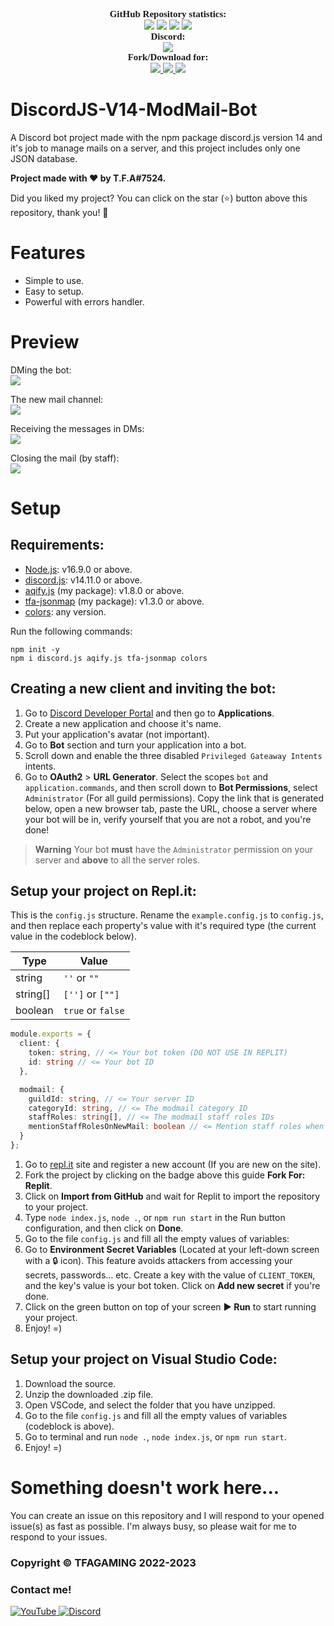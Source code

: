 <p align="center">
    <a style="font-size:15px;font-family:verdana"><b>GitHub Repository statistics:</b></a><br>
    <img src="https://img.shields.io/github/forks/TFAGaming/DiscordJS-V14-ModMail-Bot?label=Forks&color=lime&logo=githubactions&logoColor=lime">
    <img src="https://img.shields.io/github/stars/TFAGaming/DiscordJS-V14-ModMail-Bot?label=Stars&color=yellow&logo=reverbnation&logoColor=yellow">
    <img src="https://img.shields.io/github/license/TFAGaming/DiscordJS-V14-ModMail-Bot?label=License&color=808080&logo=gitbook&logoColor=808080">
    <img src="https://img.shields.io/github/issues/TFAGaming/DiscordJS-V14-ModMail-Bot?label=Issues&color=red&logo=ifixit&logoColor=red">
    <br>
    <a style="font-size:15px;font-family:verdana"><b>Discord:</b></a><br>
    <a href="https://discord.gg/bGNRZcnwWy">
        <img src="https://img.shields.io/discord/918611797194465280.svg?label=Discord%20server&logo=discord&color=5865F2"><br>
    </a>
    <a style="font-size:15px;font-family:verdana"><b>Fork/Download for:</b></a><br>
    <a href="https://replit.com/github/TFAGaming/DiscordJS-V14-ModMail-Bot">
        <img src="https://img.shields.io/badge/Repl.it-100000?label=Fork%20on&style=flat&logo=replit&color=808080&logoColor=white">
    </a>
    <a href="https://github.com/TFAGaming/DiscordJS-V14-ModMail-Bot/fork">
        <img src="https://img.shields.io/badge/GitHub-100000?label=Fork%20on&style=flat&logo=github&color=808080">
    </a>
    <a href="https://github.com/TFAGaming/DiscordJS-V14-ModMail-Bot/archive/refs/heads/main.zip">
        <img src="https://img.shields.io/badge/.zip-100000?label=Download%20source&logo=files&color=blue">
    </a>
</p>

# DiscordJS-V14-ModMail-Bot
A Discord bot project made with the npm package discord.js version 14 and it's job to manage mails on a server, and this project includes only one JSON database.

**Project made with ❤ by T.F.A#7524.**

Did you liked my project? You can click on the star (⭐️) button above this repository, thank you! 🙏

# Features
- Simple to use.
- Easy to setup.
- Powerful with errors handler.

# Preview

DMing the bot:<br>
<img src="https://media.discordapp.net/attachments/1111644651036876822/1121556887905779836/2023-06-22_22_41_31-TypeScript_Bot_-_Discord.png">

The new mail channel:<br>
<img src="https://media.discordapp.net/attachments/1111644651036876822/1121556888853692528/2023-06-22_22_44_26-849413565487382578___The_unverified_bots_gang_-_Discord.png?width=742&height=676">

Receiving the messages in DMs:<br>
<img src="https://media.discordapp.net/attachments/1111644651036876822/1121556888157442090/2023-06-22_22_44_08-TypeScript_Bot_-_Discord.png">

Closing the mail (by staff):<br>
<img src="https://media.discordapp.net/attachments/1111644651036876822/1121557698824130570/2023-06-22_22_49_26-TypeScript_Bot_-_Discord.png">

# Setup
## Requirements:
- [Node.js](https://nodejs.org/en/): v16.9.0 or above.
- [discord.js](https://www.npmjs.com/package/discord.js): v14.11.0 or above.
- [aqify.js](https://www.npmjs.com/package/aqify.js) (my package): v1.8.0 or above.
- [tfa-jsonmap](https://www.npmjs.com/package/tfa-jsonmap) (my package): v1.3.0 or above.
- [colors](https://www.npmjs.com/package/ms): any version.

Run the following commands:

```
npm init -y
npm i discord.js aqify.js tfa-jsonmap colors
```

## Creating a new client and inviting the bot:
1. Go to [Discord Developer Portal](https://discord.com/developers) and then go to **Applications**.
2. Create a new application and choose it's name.
3. Put your application's avatar (not important).
4. Go to **Bot** section and turn your application into a bot.
5. Scroll down and enable the three disabled `Privileged Gateaway Intents` intents.
6. Go to **OAuth2** > **URL Generator**. Select the scopes `bot` and `application.commands`, and then scroll down to **Bot Permissions**, select `Administrator` (For all guild permissions). Copy the link that is generated below, open a new browser tab, paste the URL, choose a server where your bot will be in, verify yourself that you are not a robot, and you're done!

> **Warning**
> Your bot **must** have the `Administrator` permission on your server and **above** to all the server roles.

## Setup your project on Repl.it:
This is the `config.js` structure. Rename the `example.config.js` to `config.js`, and then replace each property's value with it's required type (the current value in the codeblock below).

| Type | Value |
| ---- | ----- |
| string | `''` or `""` |
| string[] | `['']` or `[""]` | 
| boolean | `true` or `false` |

```ts
module.exports = {
  client: {
    token: string, // <= Your bot token (DO NOT USE IN REPLIT)
    id: string // <= Your bot ID
  },

  modmail: {
    guildId: string, // <= Your server ID
    categoryId: string, // <= The modmail category ID
    staffRoles: string[], // <= The modmail staff roles IDs
    mentionStaffRolesOnNewMail: boolean // <= Mention staff roles when there is a new mail?
  }
};
```

1. Go to [repl.it](https://www.replit.com) site and register a new account (If you are new on the site).
2. Fork the project by clicking on the badge above this guide **Fork For: Replit**.
3. Click on **Import from GitHub** and wait for Replit to import the repository to your project.
4. Type `node index.js`, `node .`, or `npm run start` in the Run button configuration, and then click on **Done**.
5. Go to the file `config.js` and fill all the empty values of variables:
6. Go to **Environment Secret Variables** (Located at your left-down screen with a 🔒 icon). This feature avoids attackers from accessing your secrets, passwords... etc. Create a key with the value of `CLIENT_TOKEN`, and the key's value is your bot token. Click on **Add new secret** if you're done.<br>
7. Click on the green button on top of your screen **► Run** to start running your project.<br>
8. Enjoy! =)

## Setup your project on Visual Studio Code:
1. Download the source.
2. Unzip the downloaded .zip file.
3. Open VSCode, and select the folder that you have unzipped.
4. Go to the file `config.js` and fill all the empty values of variables (codeblock is above).
5. Go to terminal and run `node .`, `node index.js`, or `npm run start`.
6. Enjoy! =)

# Something doesn't work here...
You can create an issue on this repository and I will respond to your opened issue(s) as fast as possible. I'm always busy, so please wait for me to respond to your issues.

### **Copyright © TFAGAMING 2022-2023**

### Contact me!
<a href='https://www.youtube.com/c/TFA7524' target="_blank">
    <img alt='YouTube' src='https://img.shields.io/badge/YouTube-100000?style=social&logo=YouTube&logoColor=FF0000&labelColor=000000&color=EAE9E9'/>
</a>
<a href='https://dsc.gg/codingdevelopment' target="_blank">
    <img alt='Discord' src='https://img.shields.io/badge/Discord-100000?style=social&logo=Discord&logoColor=5865F2&labelColor=000000&color=EAE9E9'/>
